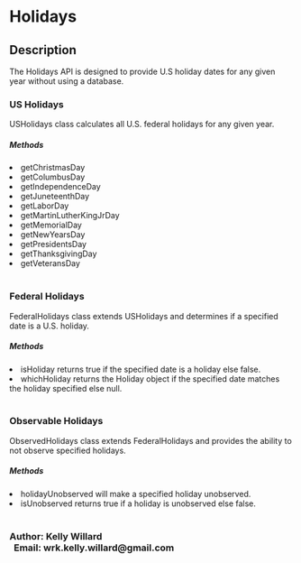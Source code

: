 <html>
<body>
<h1>Holidays</h1>
<h2>Description</h2>
<p>The Holidays API is designed to provide U.S holiday dates for any given year without using a database.</p>
<h3>US Holidays</h3>
<p>USHolidays class calculates all U.S. federal holidays for any given year.<br/></p>
<h5>Methods</h5>
<li>getChristmasDay
<li>getColumbusDay
<li>getIndependenceDay
<li>getJuneteenthDay
<li>getLaborDay
<li>getMartinLutherKingJrDay
<li>getMemorialDay
<li>getNewYearsDay
<li>getPresidentsDay
<li>getThanksgivingDay
<li>getVeteransDay
<br/><br/>
<h3>Federal Holidays</h3>
<p>FederalHolidays class extends USHolidays and determines if a specified date is a U.S. holiday.</p>
<h5>Methods</h5>
<li>isHoliday returns true if the specified date is a holiday else false.
<li>whichHoliday returns the Holiday object if the specified date matches the holiday specified else null.
<br/><br/>
<h3>Observable Holidays</h3>
<p>ObservedHolidays class extends FederalHolidays and provides the ability to not observe specified holidays.</p>
<h5>Methods</h5>
<li>holidayUnobserved will make a specified holiday unobserved.
<li>isUnobserved returns true if a holiday is unobserved else false.
<br/><br/>
<h3>Author: Kelly Willard<br/>&nbsp;&nbsp;Email: wrk.kelly.willard@gmail.com</h3>
</body>
</html>
